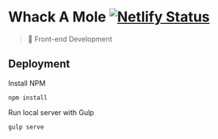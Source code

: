 # Whack A Mole [![Netlify Status](https://api.netlify.com/api/v1/badges/19a0a2a1-797e-413e-8ed1-ea912ba8c7bf/deploy-status)](https://app.netlify.com/sites/clever-varahamihira-c74fa9/deploys)

> 🚧 Front-end Development

## Deployment

Install NPM

```text
npm install
```

Run local server with Gulp

```text
gulp serve
```
